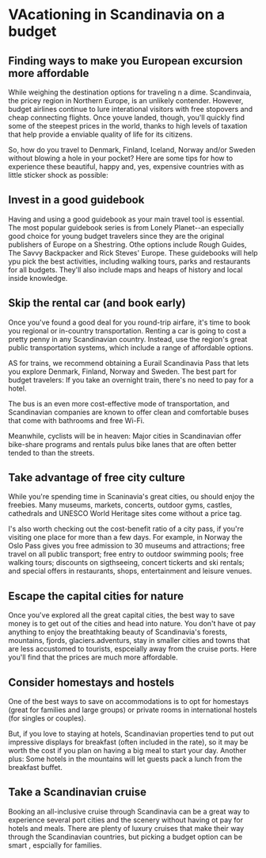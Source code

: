 # VAcationing in Scandinavia on a budget

## Finding ways to make you European excursion more affordable

While weighing the destination options for traveling n a dime. Scandinvaia, the pricey region in Northern Europe, is an unlikely contender. However, budget airlines continue to lure interational visitors with free stopovers and cheap connecting flights. Once youve landed, though, you'll quickly find some of the steepest prices in the world, thanks to high levels of taxation that help provide a enviable quality of life for its citizens.

So, how do you travel to Denmark, Finland, Iceland, Norway and/or Sweden without blowing a hole in your pocket? Here are some tips for how to experience these beautiful, happy and, yes, expensive countries with as little sticker shock as possible:

## Invest in a good guidebook

Having and using a good guidebook as your main travel tool is essential. The most popular guidebook  series is from Lonely Planet--an especially good choice for young budget travelers since they are the original publishers of Europe on a Shestring. Othe options include Rough Guides,  The Savvy Backpacker and Rick Steves' Europe. These guidebooks will help ypu pick the best activities, including walking tours, parks and restaurants for all budgets. They'll also include maps and heaps of history and local inside knowledge.

## Skip the rental car (and book early)

Once you've found a good deal for you round-trip airfare, it's time to book you regional or in-country transportation. Renting a car is going to cost a pretty penny in any Scandinavian country. Instead, use the region's great public transportation systems, which include a range of affordable options.

AS for trains, we recommend obtaining a Eurail Scandinavia Pass that lets you explore Denmark, Finland, Norway and Sweden. The best part for budget travelers: If you take an overnight train, there's no need to pay for a hotel.

The bus is an even more cost-effective mode of transportation, and Scandinavian companies are known to offer clean and comfortable buses that come with bathrooms and free Wi-Fi.

Meanwhile, cyclists will be in heaven: Major cities in Scandinavian offer bike-share programs and rentals pulus bike lanes that are often better tended to than the streets.

## Take advantage of free city culture

While you're spending time in Scaninavia's great cities, ou should enjoy the freebies. Many museums, markets, concerts, outdoor gyms, castles, cathedrals and UNESCO World Heritage sites come without a price tag.

I's also worth checking out the cost-benefit ratio of a city pass, if you're visiting one place for more than a few days. For example, in Norway the Oslo Pass gives you free admission to 30 museums and attractions; free travel on all public transport; free entry to outdoor swimming pools; free walking tours; discounts on sigthseeing, concert tickerts and ski rentals; and special offers in restaurants, shops, entertainment and leisure venues.

## Escape the capital cities for nature

Once you've explored all the great capital cities, the best way to save money is to get out of the cities and head into nature. You don't have ot pay anything to enjoy the breathtaking beauty of Scandinavia's forests, mountains, fjords, glaciers.adventurs, stay in smaller cities and towns that are less accustomed to tourists, espceially away from the cruise ports. Here you'll find that the prices are much more affordable.


## Consider homestays and hostels

One of the best ways to save on accommodations is to opt for homestays (great for families and large groups) or private rooms in international hostels (for singles or couples).


But, if you love to staying at hotels, Scandinavian properties tend to put out impressive displays for breakfast (often included in the rate), so it may be worth the cost if you plan on having a big meal to start your day. Another plus: Some hotels in the mountains will let guests pack a lunch from the breakfast buffet.

## Take a Scandinavian cruise

Booking an all-inclusive cruise through Scandinavia can be a great way to experience several port cities and the scenery without having ot pay for hotels and meals. There are plenty of luxury cruises that make their way through the Scandinavian countries, but picking a budget option can be smart , espcially for families.





